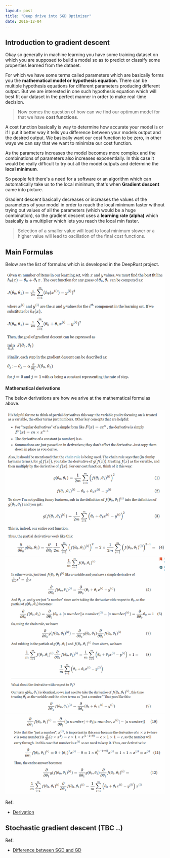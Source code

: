 ```yaml
---
layout: post
title: "Deep drive into SGD Optimizer"
date: 2016-12-04
---
```


## Introduction to gradient descent

Okay so generally in machine learning you have some training dataset on which you are supposed to build a model so as to predict or classify some properties learned from the dataset.

For which we have some terms called parameters which are basically forms you the **mathematical model or hypothesis equation**. There can be multiple hypothesis equations for different parameters producing different output. But we are interested in one such hypothesis equation which will best fit our dataset in the perfect manner in order to make real-time decision.

> Now comes the question of how can we find our optimum model for that we have **cost functions**.

A cost function basically is way to determine how accurate your model is or if I put it better way it tells you difference between your models output and the desired output. We basically want our cost function to be zero, in other ways we can say that we want to minimize our cost function.

As the parameters increases the model becomes more complex and the combinations of parameters also increases exponentially. In this case it would be really difficult to try out all the model outputs and determine the **local minimum**.

So people felt there's a need for a software or an algorithm which can automatically take us to the local minimum, that's when **Gradient descent** came into picture.

Gradient descent basically decreases or increases the values of the parameters of your model in order to reach the local minimum faster without trying out values of all the parameters (which would be a huge combination), so the gradient descent uses a **learning rate (alpha)** which basically is a multiplier which lets you reach the local min faster.

> Selection of a smaller value will lead to local minimum slower or a higher value will lead to oscillation of the final cost functions.

## Main Formulas

Below are the list of formulas which is developed in the DeepRust project.

![SGD Formula](/assets/sgd_formula.png)

**Mathematical derivations**

The below derivations are how we arive at the mathematical formulas above.

![SGD der](/assets/sgd_der1.png)
![SGD der](/assets/sgd_der2.png)
![SGD der](/assets/sgd_der3.png)

Ref:
* [Derivation](http://math.stackexchange.com/questions/70728/partial-derivative-in-gradient-descent-for-two-variables)

## Stochastic gradient descent (TBC ..)

Ref:
* [Difference between SGD and GD](https://www.quora.com/Whats-the-difference-between-gradient-descent-and-stochastic-gradient-descent)
